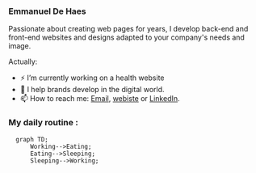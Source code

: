 ### Emmanuel De Haes
Passionate about creating web pages for years, I develop back-end and front-end websites and designs adapted to your company's needs and image.

<!--
**emmanueldehaes/emmanueldehaes** is a ✨ _special_ ✨ repository because its `README.md` (this file) appears on your GitHub profile.
-->

Actually:

- ⚡ I’m currently working on a health website
- 🌱 I help brands develop in the digital world.
- 📫 How to reach me: [Email], [webiste] or [LinkedIn].

### My daily routine :

```mermaid
  graph TD;
      Working-->Eating;
      Eating-->Sleeping;
      Sleeping-->Working;
```

[Email]: contact@emmanueldehaes.com
[webiste]: https://emmanueldehaes.com/
[LinkedIn]: https://www.linkedin.com/in/emmanueldehaes/
